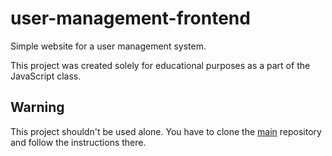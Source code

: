 # user-management-frontend

Simple website for a user management system.

This project was created solely for educational purposes as a part of the JavaScript class.

## Warning

This project shouldn't be used alone. You have to clone the [main](https://github.com/rd-xx/user-management) repository and follow the instructions there.
